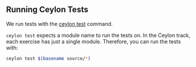 ## Running Ceylon Tests

We run tests with the [ceylon test](https://ceylon-lang.org/documentation/reference/tool/ceylon/subcommands/ceylon-test.html) command.

`ceylon test` expects a module name to run the tests on.
In the Ceylon track, each exercise has just a single module.
Therefore, you can run the tests with:

```bash
ceylon test $(basename source/*)
```
